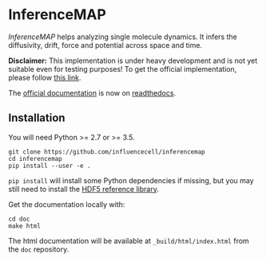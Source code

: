 # InferenceMAP

*InferenceMAP* helps analyzing single molecule dynamics. It infers the diffusivity, drift, force and potential across space and time.

**Disclaimer:**
This implementation is under heavy development and is not yet suitable even for testing purposes!
To get the official implementation, please follow [this link](https://research.pasteur.fr/en/software/inferencemap/ "research.pasteur.fr/en/software/inferencemap").

The [official documentation](http://inferencemap.readthedocs.io/en/latest/) is now on [readthedocs](http://inferencemap.readthedocs.io/en/latest/).

## Installation

You will need Python >= 2.7 or >= 3.5.

	git clone https://github.com/influencecell/inferencemap
	cd inferencemap
	pip install --user -e .

`pip install` will install some Python dependencies if missing, but you may still need to install the [HDF5 reference library](https://support.hdfgroup.org/downloads/index.html "support.hdfgroup.org/downloads").

Get the documentation locally with:

	cd doc
	make html

The html documentation will be available at `_build/html/index.html` from the `doc` repository.

